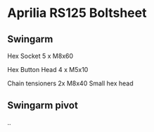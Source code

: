 # Aprilia RS125 Boltsheet

## Swingarm

Hex Socket
5 x M8x60 

Hex Button Head
4 x M5x10

Chain tensioners
2x M8x40 Small hex head

## Swingarm pivot
..
